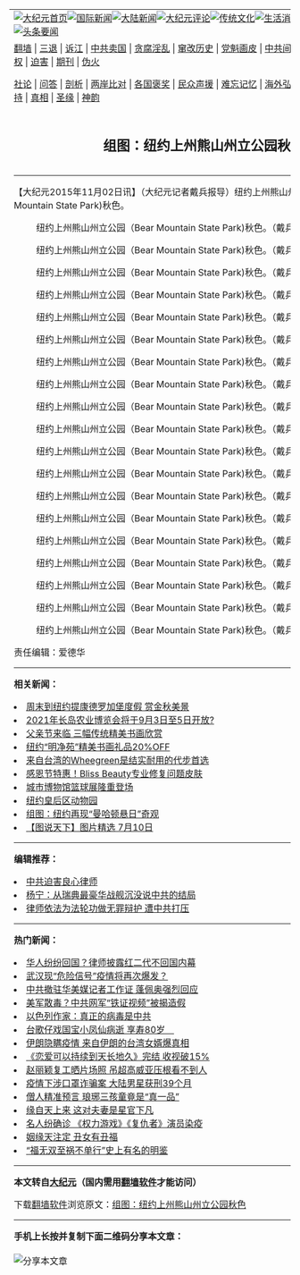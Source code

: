 <a name="1" id="1" target="_blank"></a><span id="1"></span>
<table align=center border="0"><tr><td colspan="2" VALIGN=TOP><a href="https://github.com/oxqooh345/djy/blob/master/gb/nf1351518.md#1"><img src="https://raw.githubusercontent.com/oxqooh345/www/master/t/djy/1.jpg" title="大纪元首页" alt="大纪元首页"></a><a href="https://github.com/oxqooh345/djy/blob/master/gb/n24hr.md#1"><img src="https://raw.githubusercontent.com/oxqooh345/www/master/t/djy/3.jpg" title="国际新闻" alt="国际新闻"></a><a href="https://github.com/oxqooh345/djy/blob/master/gb/nsc413.md#1"><img src="https://raw.githubusercontent.com/oxqooh345/www/master/t/djy/4.jpg" title="大陆新闻" alt="大陆新闻"></a><a href="https://github.com/oxqooh345/djy/blob/master/gb/news392.md#1"><img src="https://raw.githubusercontent.com/oxqooh345/www/master/t/djy/5.jpg" title="大纪元评论" alt="大纪元评论"></a><a href="https://github.com/oxqooh345/djy/blob/master/gb/news2007.md#1"><img src="https://raw.githubusercontent.com/oxqooh345/www/master/t/djy/6.jpg" title="传统文化" alt="传统文化"></a><a href="https://github.com/oxqooh345/djy/blob/master/gb/news2008.md#1"><img src="https://raw.githubusercontent.com/oxqooh345/www/master/t/djy/7.jpg" title="生活消费" alt="生活消费"></a><a href="https://github.com/oxqooh345/djy/blob/master/gb/ncyule.md#1"><img src="https://raw.githubusercontent.com/oxqooh345/www/master/t/djy/8.jpg" title="娱乐休闲" alt="娱乐休闲"></a><a href="https://github.com/oxqooh345/djy/blob/master/gb/nsc1002.md#1"><img src="https://raw.githubusercontent.com/oxqooh345/www/master/t/djy/9.jpg" title="健康" alt="健康"></a><a href="https://github.com/oxqooh345/djy/blob/master/gb/nf6092.md#1"><img src="https://raw.githubusercontent.com/oxqooh345/www/master/t/djy/10a.jpg" title="独家" alt="独家"></a><a href="https://github.com/oxqooh345/djy/blob/master/gb/nf4514.md#1"><img src="https://raw.githubusercontent.com/oxqooh345/www/master/t/djy/12a.jpg" title="头条要闻" alt="头条要闻"></a></td></tr>
<tr><td colspan="2" VALIGN=TOP><a target="_blank" href="https://github.com/oxqooh345/www/blob/master/README.md?zsrh#1">翻墙</a> | <a target="_blank" href="https://github.com/oxqooh345/djy/blob/master/gb/nf5657.md#1">三退</a> | <a target="_blank" href="https://github.com/oxqooh345/djy/blob/master/gb/nf6124.md#1">诉江</a> | <a target="_blank" href="https://github.com/oxqooh345/djy/blob/master/gb/nf1176117.md#1">中共卖国</a> | <a target="_blank" href="https://github.com/oxqooh345/djy/blob/master/gb/nf5773.md#1">贪腐淫乱</a> | <a target="_blank" href="https://github.com/oxqooh345/djy/blob/master/gb/nf1176115.md#1">窜改历史</a> | <a target="_blank" href="https://github.com/oxqooh345/djy/blob/master/gb/nf1176107.md#1">党魁画皮</a> | <a target="_blank" href="https://github.com/oxqooh345/djy/blob/master/gb/nf1320400.md#1">中共间谍</a> | <a target="_blank" href="https://github.com/oxqooh345/djy/blob/master/gb/nf1176114.md#1">破坏传统</a> | <a target="_blank" href="https://github.com/oxqooh345/ntdtv/blob/master/gb/prog447_1.md#1">恶贯满盈</a> | <a target="_blank" href="https://github.com/oxqooh345/djy/blob/master/gb/ncid278.md#1">人权</a> | <a target="_blank" href="https://github.com/oxqooh345/djy/blob/master/gb/nf1176111.md#1">迫害</a> | <a target="_blank" href="https://gitlab.com/szzdlab/mh-qikan/blob/master/README.md#1">期刊</a> | <a target="_blank" href="https://github.com/oxqooh345/djy/blob/master/gb/nf5562.md#1">伪火</a></p><p><a target="_blank" href="https://github.com/oxqooh345/djy/blob/master/gb/9p.md#1">社论</a> | <a target="_blank" href="https://github.com/oxqooh345/djy/blob/master/gb/nf4378.md#1">问答</a> | <a target="_blank" href="https://github.com/oxqooh345/djy/blob/master/gb/nf5792.md#1">剖析</a> | <a target="_blank" href="https://github.com/oxqooh345/djy/blob/master/gb/nf5735.md#1">两岸比对</a> | <a target="_blank" href="https://github.com/oxqooh345/djy/blob/master/gb/nf6119.md#1">各国褒奖</a> | <a target="_blank" href="https://github.com/oxqooh345/djy/blob/master/gb/nf6120.md#1">民众声援</a> | <a target="_blank" href="https://github.com/oxqooh345/djy/blob/master/gb/nf1188594.md#1">难忘记忆</a> | <a target="_blank" href="https://github.com/oxqooh345/djy/blob/master/gb/nf3180.md#1">海外弘传</a> | <a target="_blank" href="https://github.com/oxqooh345/djy/blob/master/gb/nf5410.md#1">万人上访</a> | <a target="_blank" href="https://github.com/oxqooh345/www/blob/master/README.md?zsrh#1">平台首页</a> | <a target="_blank" href="https://github.com/oxqooh345/djy/blob/master/gb/nf4386.md#1">支持</a> | <a target="_blank" href="https://github.com/oxqooh345/djy/blob/master/gb/nf4389.md#1">真相</a> | <a target="_blank" href="https://github.com/oxqooh345/djy/blob/master/gb/nf5790.md#1">圣缘</a> | <a target="_blank" href="https://github.com/oxqooh345/djy/blob/master/gb/nf4786.md#1">神韵</a></td></tr>
<tr><td VALIGN=TOP width="626"><h2 align=center>组图：纽约上州熊山州立公园秋色</h2>

<h6></h6>
<hr>
<p>【大纪元2015年11月02日讯】（大纪元记者戴兵报导）纽约上州熊山州立公园（Bear Mountain State Park)<ahref="https://github.com/oxqooh345/djy/blob/master/gb/tag/%E7%A7%8B%E8%89%B2.md#1">秋色</a>。</p>
<figure id="attachment_6524511" aria-describedby="caption-attachment-6524511" style="width: 600px" class="wp-caption aligncenter"><ahref=" https://i.epochtimes.com/assets/uploads/2015/11/1511012114411973-600x400.jpg" target="_blank" rel="noreferrer noopener"></a><figcaption id="caption-attachment-6524511" class="wp-caption-text">纽约上州熊山州立公园（Bear Mountain State Park)<ahref="https://github.com/oxqooh345/djy/blob/master/gb/tag/%E7%A7%8B%E8%89%B2.md#1">秋色</a>。（戴兵／大纪元）</figcaption></figure>
<figure id="attachment_6524521" aria-describedby="caption-attachment-6524521" style="width: 600px" class="wp-caption aligncenter"><ahref=" https://i.epochtimes.com/assets/uploads/2015/11/1511012117221973-600x400.jpg" target="_blank" rel="noreferrer noopener"></a><figcaption id="caption-attachment-6524521" class="wp-caption-text">纽约上州熊山州立公园（Bear Mountain State Park)秋色。（戴兵／大纪元）</figcaption></figure>
<figure id="attachment_6521630" aria-describedby="caption-attachment-6521630" style="width: 600px" class="wp-caption aligncenter"><ahref=" https://i.epochtimes.com/assets/uploads/2015/11/1511012122001973-600x400.jpg" target="_blank" rel="noreferrer noopener"></a><figcaption id="caption-attachment-6521630" class="wp-caption-text">纽约上州熊山州立公园（Bear Mountain State Park)秋色。（戴兵／大纪元）</figcaption></figure>
<figure id="attachment_6524536" aria-describedby="caption-attachment-6524536" style="width: 600px" class="wp-caption aligncenter"><ahref=" https://i.epochtimes.com/assets/uploads/2015/11/1511012114521973-600x400.jpg" target="_blank" rel="noreferrer noopener"></a><figcaption id="caption-attachment-6524536" class="wp-caption-text">纽约上州熊山州立公园（Bear Mountain State Park)秋色。（戴兵／大纪元）</figcaption></figure>
<figure id="attachment_6524547" aria-describedby="caption-attachment-6524547" style="width: 600px" class="wp-caption aligncenter"><ahref=" https://i.epochtimes.com/assets/uploads/2015/11/1511012122211973-600x400.jpg" target="_blank" rel="noreferrer noopener"></a><figcaption id="caption-attachment-6524547" class="wp-caption-text">纽约上州熊山州立公园（Bear Mountain State Park)秋色。（戴兵／大纪元）</figcaption></figure>
<figure id="attachment_6524558" aria-describedby="caption-attachment-6524558" style="width: 600px" class="wp-caption aligncenter"><ahref=" https://i.epochtimes.com/assets/uploads/2015/11/1511012114211973-600x400.jpg" target="_blank" rel="noreferrer noopener"></a><figcaption id="caption-attachment-6524558" class="wp-caption-text">纽约上州熊山州立公园（Bear Mountain State Park)秋色。（戴兵／大纪元）</figcaption></figure>
<figure id="attachment_6524566" aria-describedby="caption-attachment-6524566" style="width: 600px" class="wp-caption aligncenter"><ahref=" https://i.epochtimes.com/assets/uploads/2015/11/1511012121011973-600x400.jpg" target="_blank" rel="noreferrer noopener"></a><figcaption id="caption-attachment-6524566" class="wp-caption-text">纽约上州熊山州立公园（Bear Mountain State Park)秋色。（戴兵／大纪元）</figcaption></figure>
<figure id="attachment_6524578" aria-describedby="caption-attachment-6524578" style="width: 600px" class="wp-caption aligncenter"><ahref=" https://i.epochtimes.com/assets/uploads/2015/11/1511012120461973-600x400.jpg" target="_blank" rel="noreferrer noopener"></a><figcaption id="caption-attachment-6524578" class="wp-caption-text">纽约上州熊山州立公园（Bear Mountain State Park)秋色。（戴兵／大纪元）</figcaption></figure>
<figure id="attachment_6524589" aria-describedby="caption-attachment-6524589" style="width: 600px" class="wp-caption aligncenter"><ahref=" https://i.epochtimes.com/assets/uploads/2015/11/1511012118171973-600x400.jpg" target="_blank" rel="noreferrer noopener"></a><figcaption id="caption-attachment-6524589" class="wp-caption-text">纽约上州熊山州立公园（Bear Mountain State Park)秋色。（戴兵／大纪元）</figcaption></figure>
<figure id="attachment_6524599" aria-describedby="caption-attachment-6524599" style="width: 600px" class="wp-caption aligncenter"><ahref=" https://i.epochtimes.com/assets/uploads/2015/11/1511012117591973-600x400.jpg" target="_blank" rel="noreferrer noopener"></a><figcaption id="caption-attachment-6524599" class="wp-caption-text">纽约上州熊山州立公园（Bear Mountain State Park)秋色。（戴兵／大纪元）</figcaption></figure>
<figure id="attachment_6524611" aria-describedby="caption-attachment-6524611" style="width: 600px" class="wp-caption aligncenter"><ahref=" https://i.epochtimes.com/assets/uploads/2015/11/1511012117451973-600x400.jpg" target="_blank" rel="noreferrer noopener"></a><figcaption id="caption-attachment-6524611" class="wp-caption-text">纽约上州熊山州立公园（Bear Mountain State Park)秋色。（戴兵／大纪元）</figcaption></figure>
<figure id="attachment_6524620" aria-describedby="caption-attachment-6524620" style="width: 600px" class="wp-caption aligncenter"><ahref=" https://i.epochtimes.com/assets/uploads/2015/11/1511012117011973-600x400.jpg" target="_blank" rel="noreferrer noopener"></a><figcaption id="caption-attachment-6524620" class="wp-caption-text">纽约上州熊山州立公园（Bear Mountain State Park)秋色。（戴兵／大纪元）</figcaption></figure>
<figure id="attachment_6524635" aria-describedby="caption-attachment-6524635" style="width: 600px" class="wp-caption aligncenter"><ahref=" https://i.epochtimes.com/assets/uploads/2015/11/1511012116251973-600x400.jpg" target="_blank" rel="noreferrer noopener"></a><figcaption id="caption-attachment-6524635" class="wp-caption-text">纽约上州熊山州立公园（Bear Mountain State Park)秋色。（戴兵／大纪元）</figcaption></figure>
<figure id="attachment_6524647" aria-describedby="caption-attachment-6524647" style="width: 600px" class="wp-caption aligncenter"><ahref=" https://i.epochtimes.com/assets/uploads/2015/11/1511012121111973-600x400.jpg" target="_blank" rel="noreferrer noopener"></a><figcaption id="caption-attachment-6524647" class="wp-caption-text">纽约上州熊山州立公园（Bear Mountain State Park)秋色。（戴兵／大纪元）</figcaption></figure>
<figure id="attachment_6524661" aria-describedby="caption-attachment-6524661" style="width: 600px" class="wp-caption aligncenter"><ahref=" https://i.epochtimes.com/assets/uploads/2015/11/1511012115251973-600x400.jpg" target="_blank" rel="noreferrer noopener"></a><figcaption id="caption-attachment-6524661" class="wp-caption-text">纽约上州熊山州立公园（Bear Mountain State Park)秋色。（戴兵／大纪元）</figcaption></figure>
<figure id="attachment_6524677" aria-describedby="caption-attachment-6524677" style="width: 600px" class="wp-caption aligncenter"><ahref=" https://i.epochtimes.com/assets/uploads/2015/11/1511012122591973-600x400.jpg" target="_blank" rel="noreferrer noopener"></a><figcaption id="caption-attachment-6524677" class="wp-caption-text">纽约上州熊山州立公园（Bear Mountain State Park)秋色。（戴兵／大纪元）</figcaption></figure>
<figure id="attachment_6524689" aria-describedby="caption-attachment-6524689" style="width: 600px" class="wp-caption aligncenter"><ahref=" https://i.epochtimes.com/assets/uploads/2015/11/1511012122341973-600x400.jpg" target="_blank" rel="noreferrer noopener"></a><figcaption id="caption-attachment-6524689" class="wp-caption-text">纽约上州熊山州立公园（Bear Mountain State Park)秋色。（戴兵／大纪元）</figcaption></figure>
<figure id="attachment_6524700" aria-describedby="caption-attachment-6524700" style="width: 600px" class="wp-caption aligncenter"><ahref=" https://i.epochtimes.com/assets/uploads/2015/11/1511012115501973-600x400.jpg" target="_blank" rel="noreferrer noopener"></a><figcaption id="caption-attachment-6524700" class="wp-caption-text">纽约上州熊山州立公园（Bear Mountain State Park)秋色。（戴兵／大纪元）</figcaption></figure>
<figure id="attachment_6524710" aria-describedby="caption-attachment-6524710" style="width: 600px" class="wp-caption aligncenter"><ahref=" https://i.epochtimes.com/assets/uploads/2015/11/1511012119061973-600x400.jpg" target="_blank" rel="noreferrer noopener"></a><figcaption id="caption-attachment-6524710" class="wp-caption-text">纽约上州熊山州立公园（Bear Mountain State Park)秋色。（戴兵／大纪元）</figcaption></figure>
<p>责任编辑：爱德华</p>
<p>

<hr>


<strong>相关新闻：</strong>
<li><a href="https://github.com/oxqooh345/djy/blob/master/gb/21/9/17/n13240580.md#1">周末到纽约提康德罗加堡度假 赏金秋美景</a></li>
<li><a href="https://github.com/oxqooh345/djy/blob/master/gb/21/8/30/n13196647.md#1">2021年长岛农业博览会将于9月3日至5日开放?</a></li>
<li><a href="https://github.com/oxqooh345/djy/blob/master/gb/21/6/15/n13024523.md#1">父亲节来临 三幅传统精美书画欣赏</a></li>
<li><a href="https://github.com/oxqooh345/djy/blob/master/gb/21/5/3/n12922109.md#1">纽约“明净苑”精美书画礼品20%OFF</a></li>
<li><a href="https://github.com/oxqooh345/djy/blob/master/gb/21/1/28/n12717200.md#1">来自台湾的Wheegreen是结实耐用的代步首选</a></li>
<li><a href="https://github.com/oxqooh345/djy/blob/master/gb/20/11/22/n12566940.md#1">感恩节特惠！Bliss Beauty专业修复问题皮肤</a></li>
<li><a href="https://github.com/oxqooh345/djy/blob/master/gb/20/3/4/n11915084.md#1">城市博物馆篮球展隆重登场</a></li>
<li><a href="https://github.com/oxqooh345/djy/blob/master/gb/17/1/24/n8741916.md#1">纽约皇后区动物园</a></li>
<li><a href="https://github.com/oxqooh345/djy/blob/master/gb/16/7/12/n8090530.md#1">组图：纽约再现“曼哈顿悬日”奇观</a></li>
<li><a href="https://github.com/oxqooh345/djy/blob/master/gb/16/7/10/n8085270.md#1">【图说天下】图片精选 7月10日</a></li>
<hr>


<strong>编辑推荐：</strong>
<li><a href="https://github.com/upjkzu3674/djy/blob/master/gb/9/2/9/n2422991.md?dfh#1" target="_blank">中共迫害良心律师</a></li><li><a href="https://github.com/tsiac2612/djy/blob/master/gb/19/9/10/n11512510.md#1" target="_blank">杨宁：从瑞典最豪华战舰沉没说中共的结局</a></li><li><a href="https://github.com/tsiac2612/djy/blob/master/gb/18/11/12/n10846893.md#1" target="_blank">律师依法为法轮功做无罪辩护 遭中共打压</a></li>
<hr>

<strong>热门新闻：</strong>
<li><a href="https://github.com/bopsop395/djy/blob/master/gb/20/3/17/n11947698.md#1">华人纷纷回国？律师披露红二代不回国内幕</a></li>
<li><a href="https://github.com/bopsop395/djy/blob/master/gb/20/3/18/n11949573.md#1">武汉现“危险信号”疫情将再次爆发？</a></li>
<li><a href="https://github.com/bopsop395/djy/blob/master/gb/20/3/17/n11948259.md#1">中共撤驻华美媒记者工作证 蓬佩奥强烈回应</a></li>
<li><a href="https://github.com/bopsop395/djy/blob/master/gb/20/3/17/n11948137.md#1">美军散毒？中共网军“铁证视频”被揭造假</a></li>
<li><a href="https://github.com/bopsop395/djy/blob/master/gb/20/3/18/n11950860.md#1">以色列作家：真正的病毒是中共</a></li>
<li><a href="https://github.com/bopsop395/djy/blob/master/gb/20/3/17/n11946544.md#1">台歌仔戏国宝小凤仙病逝 享寿80岁　</a></li>
<li><a href="https://github.com/bopsop395/djy/blob/master/gb/20/3/17/n11947993.md#1">伊朗隐瞒疫情 来自伊朗的台湾女婿爆真相</a></li>
<li><a href="https://github.com/bopsop395/djy/blob/master/gb/20/3/18/n11949282.md#1">《恋爱可以持续到天长地久》完结 收视破15%</a></li>
<li><a href="https://github.com/bopsop395/djy/blob/master/gb/20/3/16/n11945468.md#1">赵丽颖复工晒片场照 吊超高威亚压根看不到人</a></li>
<li><a href="https://github.com/bopsop395/djy/blob/master/gb/20/3/17/n11948248.md#1">疫情下涉口罩诈骗案 大陆男星获刑39个月</a></li>
<li><a href="https://github.com/bopsop395/djy/blob/master/gb/20/3/11/n11933376.md#1">僧人精准预言 琅琊三孩童竟是“真一品”</a></li>
<li><a href="https://github.com/bopsop395/djy/blob/master/gb/20/3/12/n11936269.md#1">缘自天上来 这对夫妻是星官下凡</a></li>
<li><a href="https://github.com/bopsop395/djy/blob/master/gb/20/3/17/n11946008.md#1">名人纷确诊 《权力游戏》《复仇者》演员染疫</a></li>
<li><a href="https://github.com/bopsop395/djy/blob/master/gb/10/11/25/n3095498.md#1">姻缘天注定 丑女有丑福</a></li>
<li><a href="https://github.com/bopsop395/djy/blob/master/gb/20/3/10/n11929738.md#1">“福无双至祸不单行”史上有名的明鉴</a></li>
<hr>

<strong>本文转自<a href="https://www.epochtimes.com">大纪元</a>（国内需用<a href="https://github.com/oxqooh345/www/blob/master/README.md#8">翻墙软件</a>才能访问）</strong><p>下载<a href="https://github.com/oxqooh345/www/blob/master/README.md#8">翻墙软件</a>浏览原文：<a href="https://www.epochtimes.com/gb/15/11/2/n4563867.htm">组图：纽约上州熊山州立公园秋色</a></p><hr>

<strong>手机上长按并复制下面二维码分享本文章：</strong><br><br><img src="https://chart.apis.google.com/chart?cht=qr&chs=240x240&choe=UTF-8&chld=M|2&chl=https://github.com/oxqooh345/djy/blob/master/gb/15/11/2/n4563867.md%231" title="分享本文章"></td><td VALIGN=TOP><a href="https://github.com/oxqooh345/djy/blob/master/gb/16/1/21/n4622075.md?dfh#1" target="_blank"><img src="https://raw.githubusercontent.com/oxqooh345/djy/master/gb/300/wei-f1.jpg" title="中共的伪火骗局"  alt="中共的伪火骗局"></a><br><a href="https://github.com/oxqooh345/www/blob/master/README.md?dfh#9" target="_blank"><img src="https://raw.githubusercontent.com/oxqooh345/djy/master/gb/300/yong-h.jpg" title="永恒的见证"  alt="永恒的见证"></a><br><a href="https://github.com/oxqooh345/djy/blob/master/gb/13/9/29/n3974789.md?dfh#1" target="_blank"><img src="https://raw.githubusercontent.com/oxqooh345/djy/master/gb/300/shang-lnz.jpg" title="善良女子被中共投男牢"  alt="善良女子被中共投男牢"></a><br><a href="https://github.com/oxqooh345/djy/blob/master/gb/16/3/16/n4663449.md?dfh#1" target="_blank"><img src="https://raw.githubusercontent.com/oxqooh345/djy/master/gb/300/huo-z3.jpg" title="警卫目击活摘器官"  alt="警卫目击活摘器官"></a><br><a href="https://github.com/oxqooh345/djy/blob/master/gb/16/8/7/n8177641.md?dfh#1" target="_blank"><img src="https://raw.githubusercontent.com/oxqooh345/djy/master/gb/300/huo-z4.jpg" title="证人描述活摘恐怖"  alt="证人描述活摘恐怖"></a><br><a href="https://github.com/oxqooh345/djy/blob/master/gb/10/4/19/n2881569.md?dfh#1" target="_blank"><img src="https://raw.githubusercontent.com/oxqooh345/djy/master/gb/300/huo-z1.jpg" title="揭开活摘器官黑幕"  alt="揭开活摘器官黑幕"></a><br><a href="https://github.com/oxqooh345/djy/blob/master/gb/10/11/7/n3077476.md?dfh#1" target="_blank"><img src="https://raw.githubusercontent.com/oxqooh345/djy/master/gb/300/ma-ks.jpg" title="马克思的成魔之路"  alt="马克思的成魔之路"></a><br><a href="https://github.com/oxqooh345/djy/blob/master/gb/14/6/9/n4173977.md?dfh#1" target="_blank"><img src="https://raw.githubusercontent.com/oxqooh345/djy/master/gb/300/chang-zs.jpg" title="藏字石 蕴天机"  alt="藏字石 蕴天机"></a><br><a href="https://github.com/oxqooh345/djy/blob/master/gb/18/5/10/n10381511.md?dfh#1" target="_blank"><img src="https://raw.githubusercontent.com/oxqooh345/djy/master/gb/300/st1.jpg" title="关注三亿人三退"  alt="关注三亿人三退"></a><br><a href="https://github.com/oxqooh345/djy/blob/master/gb/18/3/21/n10237682.md?dfh#1" target="_blank"><img src="https://raw.githubusercontent.com/oxqooh345/djy/master/gb/300/jie-t.jpg" title="解体中共复兴中华"  alt="解体中共复兴中华"></a><br><a href="https://github.com/oxqooh345/djy/blob/master/gb/9/2/9/n2422991.md?dfh#1" target="_blank"><img src="https://raw.githubusercontent.com/oxqooh345/djy/master/gb/300/gao-zs.jpg" title="中共迫害良心律师"  alt="中共迫害良心律师"></a><br><a href="https://github.com/oxqooh345/djy/blob/master/gb/18/12/9/n10900044.md?dfh#1" target="_blank"><img src="https://raw.githubusercontent.com/oxqooh345/djy/master/gb/300/sj1.jpg" title="三百多万人举报江泽民"  alt="三百多万人举报江泽民"></a><br><a href="https://github.com/oxqooh345/djy/blob/master/gb/18/8/28/n10672014.md?dfh#1" target="_blank"><img src="https://raw.githubusercontent.com/oxqooh345/djy/master/gb/300/sj2.jpg" title="这些官员为何起诉江泽民"  alt="这些官员为何起诉江泽民"></a><br><a href="https://github.com/oxqooh345/djy/blob/master/gb/8/12/18/n2367165.md?dfh#1" target="_blank"><img src="https://raw.githubusercontent.com/oxqooh345/djy/master/gb/300/liangan.jpg" title="海峡两岸的强烈对比"  alt="海峡两岸的强烈对比"></a><br><a href="https://github.com/oxqooh345/djy/blob/master/gb/15/12/10/n4593139.md?dfh#1" target="_blank"><img src="https://raw.githubusercontent.com/oxqooh345/djy/master/gb/300/jia-ndzl.jpg" title="加拿大总理的贺信"  alt="加拿大总理的贺信"></a><br><a href="https://github.com/oxqooh345/djy/blob/master/gb/11/6/17/n3289382.md?dfh#1" target="_blank"><img src="https://raw.githubusercontent.com/oxqooh345/djy/master/gb/300/xiao-wd.jpg" title="探寻真相兼听则明"  alt="探寻真相兼听则明"></a><br><a href="https://github.com/oxqooh345/djy/blob/master/gb/18/10/27/n10812623.md?dfh#1" target="_blank"><img src="https://raw.githubusercontent.com/oxqooh345/djy/master/gb/300/yindu.jpg" title="印度媒体报道东方"  alt="印度媒体报道东方"></a><br><a href="https://github.com/oxqooh345/djy/blob/master/gb/18/6/9/n10469652.md?dfh#1" target="_blank"><img src="https://raw.githubusercontent.com/oxqooh345/djy/master/gb/300/xie-j.jpg" title="不一样的海外校园"  alt="不一样的海外校园"></a><br><a href="https://github.com/oxqooh345/djy/blob/master/gb/7/4/5/n1669415.md?dfh#1" target="_blank"><img src="https://raw.githubusercontent.com/oxqooh345/djy/master/gb/300/li-up.jpg" title="从大师到徒弟的传奇"  alt="从大师到徒弟的传奇"></a><br><a href="https://github.com/oxqooh345/djy/blob/master/gb/17/5/26/n9191512.md?dfh#1" target="_blank"><img src="https://raw.githubusercontent.com/oxqooh345/djy/master/gb/300/zfl2.jpg" title="亿万人与东方一本奇书"  alt="亿万人与东方一本奇书"></a><br><a href="https://github.com/oxqooh345/djy/blob/master/gb/13/11/27/n4020290.md?dfh#1" target="_blank"><img src="https://raw.githubusercontent.com/oxqooh345/djy/master/gb/300/zhen-h.jpg" title="大陆见不到的震撼场面"  alt="大陆见不到的震撼场面"></a><br><a href="https://github.com/oxqooh345/djy/blob/master/gb/15/7/17/n4482910.md?dfh#1" target="_blank"><img src="https://raw.githubusercontent.com/oxqooh345/djy/master/gb/300/dalu-sk.jpg" title="人心向善 大陆当初盛况"  alt="人心向善 大陆当初盛况"></a><br><a href="https://github.com/oxqooh345/djy/blob/master/gb/19/1/5/n10955468.md?dfh#1" target="_blank"><img src="https://raw.githubusercontent.com/oxqooh345/djy/master/gb/300/zfl1.jpg" title="追寻真理 这书讲什么"  alt="追寻真理 这书讲什么"></a><br><a href="https://github.com/oxqooh345/www/blob/master/README.md?dfh#1" target="_blank"><img src="https://raw.githubusercontent.com/oxqooh345/djy/master/gb/300/fq1.jpg" title="下载免费翻墙软件"  alt="下载免费翻墙软件"></a><br></td></tr></table>
